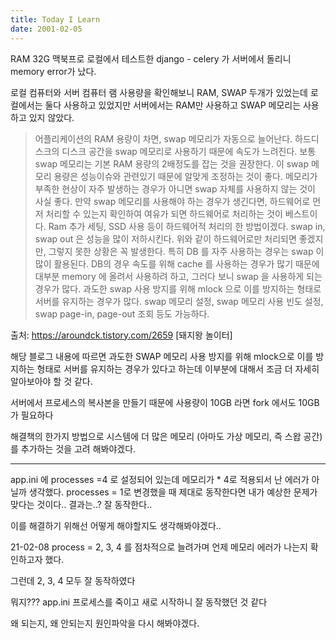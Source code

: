 ```yaml
---
title: Today I Learn
date: 2001-02-05
---
```


RAM 32G 맥북프로 로컬에서 테스트한 django - celery 가
서버에서 돌리니 memory error가 났다.

로컬 컴퓨터와 서버 컴퓨터 램 사용량을 확인해보니
RAM, SWAP 두개가 있었는데
로컬에서는 둘다 사용하고 있었지만 서버에서는 RAM만 사용하고 SWAP 메모리는 사용하고 있지 않았다.


>어플리케이션의 RAM 용량이 차면, swap 메모리가 자동으로 늘어난다.
하드디스크의 디스크 공간을 swap 메모리로 사용하기 때문에 속도가 느려진다.
보통 swap 메모리는 기본 RAM 용량의 2배정도를 잡는 것을 권장한다.
이 swap 메모리 용량은 성능이슈와 관련있기 때문에 알맞게 조정하는 것이 좋다.
메모리가 부족한 현상이 자주 발생하는 경우가 아니면 swap 자체를 사용하지 않는 것이 사실 좋다.
만약 swap 메모리를 사용해야 하는 경우가 생긴다면, 하드웨어로 먼저 처리할 수 있는지 확인하여
여유가 되면 하드웨어로 처리하는 것이 베스트이다. 
Ram 추가 세팅, SSD 사용 등이 하드웨어적 처리의 한 방법이겠다.
swap in, swap out 은 성능을 많이 저하시킨다.
위와 같이 하드웨어로만 처리되면 좋겠지만,
그렇지 못한 상황은 꼭 발생한다.
특히 DB 를 자주 사용하는 경우는 swap 이 많이 활용된다.
DB의 경우 속도를 위해 cache 를 사용하는 경우가 많기 때문에 대부분 memory 에 올려서 사용하려 하고,
그러다 보니 swap 을 사용하게 되는 경우가 많다.
과도한 swap 사용 방지를 위해 mlock 으로 이를 방지하는 형태로 서버를 유지하는 경우가 많다.
swap 메모리 설정, swap 메모리 사용 빈도 설정, swap page-in, page-out 조회 등도 가능하다.



출처: https://aroundck.tistory.com/2659 [돼지왕 놀이터]

해당 블로그 내용에 따르면 과도한 SWAP 메모리 사용 방지를 위해 mlock으로 이를 방지하는 형태로 서버를 유지하는 경우가 있다고 하는데 이부분에 대해서 조금 더 자세히 알아보아야 할 것 같다.

서버에서 프로세스의 복사본을 만들기 때문에 사용량이 10GB 라면 fork 에서도 10GB가 필요하다

해결책의 한가지 방법으로 시스템에 더 많은 메모리 (아마도 가상 메모리, 즉 스왑 공간)를 추가하는 것을 고려 해봐야겠다.

____


app.ini 에 
processes =4 로 설정되어 있는데 메모리가 * 4로 적용되서 난 에러가 아닐까 생각했다.
processes = 1로 변경했을 때 제대로 동작한다면 내가 예상한 문제가 맞다는 것이다..
결과는..? 잘 동작한다.. 

이를 해결하기 위해선 어떻게 해야할지도 생각해봐야겠다..

21-02-08
process = 2, 3, 4 를 점차적으로 늘려가며 언제 메모리 에러가 나는지 확인하고자 했다.

그런데 2, 3, 4 모두 잘 동작하였다

뭐지??? app.ini 프로세스를 죽이고 새로 시작하니 잘 동작했던 것 같다

왜 되는지, 왜 안되는지 원인파악을 다시 해봐야겠다.